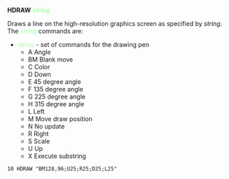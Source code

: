 **HDRAW <span style="color:#AAFFAA;">*string*</span>**

Draws a line on the high-resolution graphics screen as specified by *string*.  The <span style="color:#AAFFAA;">*string*</span> commands are:

- <span style="color:#AAFFAA;">*string*</span> - set of commands for the drawing pen
  - A   Angle
  - BM  Blank move
  - C   Color
  - D   Down
  - E   45 degree angle
  - F   135 degree angle
  - G   225 degree angle
  - H   315 degree angle
  - L   Left
  - M   Move draw position
  - N   No update
  - R   Right
  - S   Scale
  - U   Up
  - X   Execute substring  

```ecb2
10 HDRAW "BM128,96;U25;R25;D25;L25"
```
